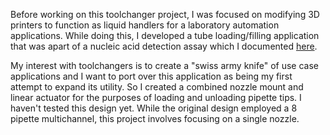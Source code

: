 Before working on this toolchanger project, I was focused on modifying 3D printers to function as liquid handlers for a laboratory automation applications. While doing this, I developed a tube loading/filling application that was apart of a nucleic acid detection assay which I documented <a href=https://www.htsresources.com/posts/Nucleic_acid_detection_PCR_Taqman_Probe_modified_3D_Printer/index.php> here</a>. 

My interest with toolchangers is to create a "swiss army knife" of use case applications and I want to port over this application as being my first attempt to expand its utility. So I created a combined nozzle mount and linear actuator for the purposes of loading and unloading pipette tips. I haven't tested this design yet. While the original design employed a 8 pipette multichannel, this project involves focusing on a single nozzle. 
